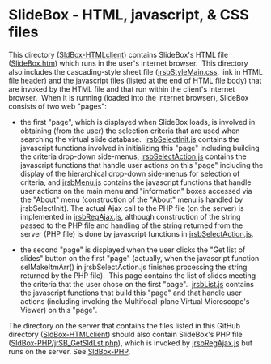# SlideBox - HTML, javascript, & CSS files

This directory ([SldBox-HTMLclient](https://github.com/MFPvirtual-microscope/SlideBox/tree/main/SldBox-HTMLclient)) contains SlideBox's HTML file ([SlideBox.htm](https://github.com/MFPvirtual-microscope/SlideBox/blob/main/SldBox-HTMLclient/SlideBox.htm)) which runs in the user's internet browser.&nbsp; This directory also includes the cascading-style sheet file ([jrsbStyleMain.css](https://github.com/MFPvirtual-microscope/SlideBox/blob/main/SldBox-HTMLclient/jrsbStyleMain.css), link in HTML file header) and the javascript files (listed at the end of HTML file body) that are invoked by the HTML file and that run within the client's internet browser.&nbsp; When it is running (loaded into the internet browser), SlideBox consists of two web \"pages\":

* the first \"page\", which is displayed when SlideBox loads, is involved in obtaining (from the user) the selection criteria that are used when searching the virtual slide database.&nbsp; [jrsbSelectInit.js](https://github.com/MFPvirtual-microscope/SlideBox/blob/main/SldBox-HTMLclient/jrsbSelectInit.js) contains the javascript functions involved in initializing this \"page\" including building the criteria drop-down side-menus, [jrsbSelectAction.js](https://github.com/MFPvirtual-microscope/SlideBox/blob/main/SldBox-HTMLclient/jrsbSelectAction.js) contains the javascript functions that handle user actions on this \"page\" including the display of the hierarchical drop-down side-menus for selection of criteria, and [jrsbMenu.js](https://github.com/MFPvirtual-microscope/SlideBox/blob/main/SldBox-HTMLclient/jrsbMenu.js) contains the javascript functions that handle user actions on the main menu and \"information\" boxes accessed via the \"About\" menu (construction of the \"About\" menu is handled by jrsbSelectInit).  The actual Ajax call to the PHP file (on the server) is implemented in [jrsbRegAjax.js](https://github.com/MFPvirtual-microscope/SlideBox/blob/main/SldBox-HTMLclient/jrsbRegAjax.js), although construction of the string passed to the PHP file and handling of the string returned from the server (PHP file) is done by javascript functions in [jrsbSelectAction.js](https://github.com/MFPvirtual-microscope/SlideBox/blob/main/SldBox-HTMLclient/jrsbSelectAction.js).

* the second \"page\" is displayed when the user clicks the \"Get list of slides\" button on the first \"page\" (actually, when the javascript function selMakeItmArr() in jrsbSelectAction.js finishes processing the string returned by the PHP file).&nbsp; This page contains the list of slides meeting the criteria that the user chose on the first \"page\".&nbsp;  [jrsbList.js](https://github.com/MFPvirtual-microscope/SlideBox/blob/main/SldBox-HTMLclient/jrsbList.js) contains the javascript functions that build this \"page\" and that handle user actions (including invoking the Multifocal-plane Virtual Microscope's Viewer) on this \"page\".

The directory on the server that contains the files listed in this GitHub directory ([SldBox-HTMLclient](https://github.com/MFPvirtual-microscope/SlideBox/tree/main/SldBox-HTMLclient)) should also contain SlideBox's PHP file ([SldBox-PHP/jrSB_GetSldLst.php](https://github.com/MFPvirtual-microscope/SlideBox/blob/main/SldBox-PHP/jrSB_GetSldLst.php)), which is invoked by [jrsbRegAjax.js](https://github.com/MFPvirtual-microscope/SlideBox/blob/main/SldBox-HTMLclient/jrsbRegAjax.js) but runs on the server.  See [SldBox-PHP](https://github.com/MFPvirtual-microscope/SlideBox/tree/main/SldBox-PHP).
